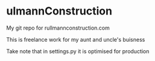 # ulmannConstruction
My git repo for rullmannconstruction.com

This is freelance work for my aunt and uncle's buisness

Take note that in settings.py it is optimised for production
